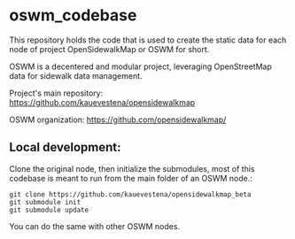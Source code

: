 # oswm_codebase
This repository holds the code that is used to create the static data for each node of project OpenSidewalkMap or OSWM for short.

OSWM is a decentered and modular project, leveraging OpenStreetMap data for sidewalk data management.

Project's main repository: https://github.com/kauevestena/opensidewalkmap

OSWM organization: https://github.com/opensidewalkmap/


## Local development:

Clone the original node, then initialize the submodules, most of this codebase is meant to run from the main folder of an OSWM node.:

    git clone https://github.com/kauevestena/opensidewalkmap_beta
    git submodule init
    git submodule update

You can do the same with other OSWM nodes.
